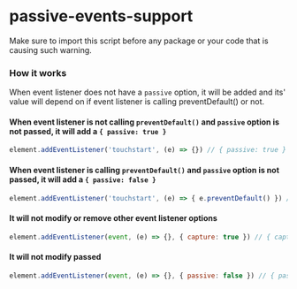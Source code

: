 # passive-events-support

Make sure to import this script before any package or your code that is causing such warning.

### How it works
When event listener does not have a `passive` option, it will be added and its' value will depend on if event listener is calling preventDefault() or not.

#### When event listener is not calling `preventDefault()` and `passive` option is not passed, it will add a `{ passive: true }`
```js
element.addEventListener('touchstart', (e) => {}) // { passive: true }
```

#### When event listener is calling `preventDefault()` and `passive` option is not passed, it will add a `{ passive: false }`
```js
element.addEventListener('touchstart', (e) => { e.preventDefault() }) // { passive: false }
```

#### It will not modify or remove other event listener options
```js
element.addEventListener(event, (e) => {}, { capture: true }) // { capture: true, passive: true }
```

#### It will not modify passed 
```js
element.addEventListener(event, (e) => {}, { passive: false }) // { passive: false }
```